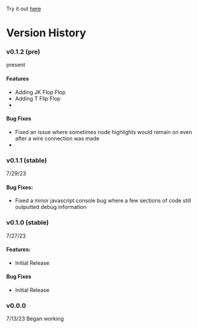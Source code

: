 Try it out [here](https://sneezy-logic.vercel.app)

# Version History

### v0.1.2 (pre)
present
#### Features
- Adding JK Flop Flop
- Adding T Flip Flop
-
#### Bug Fixes
- Fixed an issue where sometimes node highlights would remain on even after a wire connection was made
-

### v0.1.1 (stable)
7/29/23
#### Bug Fixes:
- Fixed a minor javascript console bug where a few sections of code still outputted debug information

### v0.1.0 (stable)
7/27/23
#### Features:
- Initial Release
#### Bug Fixes
- Initial Release

### v0.0.0
7/13/23
Began working
